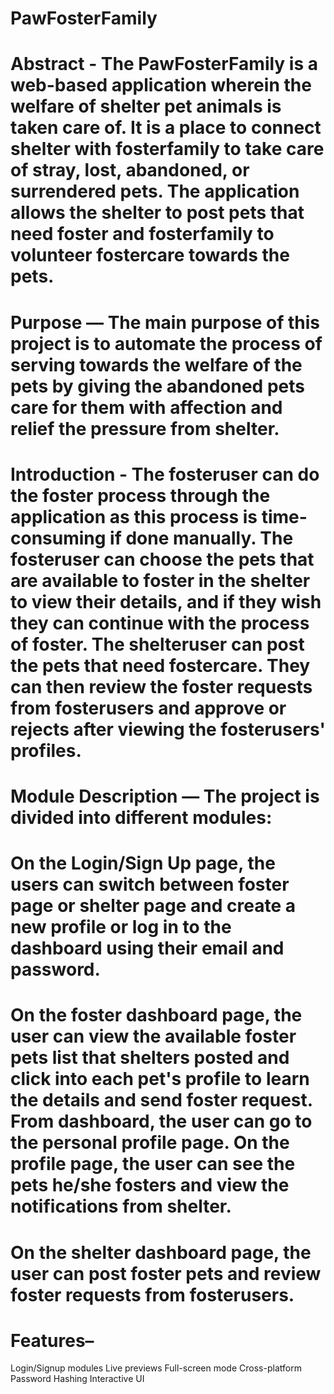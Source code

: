 # PawFosterFamily

# Abstract - The PawFosterFamily is a web-based application wherein the welfare of shelter pet animals is taken care of. It is a place to connect shelter with fosterfamily to take care of stray, lost, abandoned, or surrendered pets. The application allows the shelter to post pets that need foster and fosterfamily to volunteer fostercare towards the pets.

# Purpose — The main purpose of this project is to automate the process of serving towards the welfare of the pets by giving the abandoned pets care for them with affection and relief the pressure from shelter.

# Introduction - The fosteruser can do the foster process through the application as this process is time-consuming if done manually. The fosteruser can choose the pets that are available to foster in the shelter to view their details, and if they wish they can continue with the process of foster. The shelteruser can post the pets that need fostercare. They can then review the foster requests from fosterusers and approve or rejects after viewing the fosterusers' profiles.


# Module Description — The project is divided into different modules:  

# On the Login/Sign Up page, the users can switch between foster page or shelter page and create a new profile or log in to the dashboard using their email and password. 

# On the foster dashboard page, the user can view the available foster pets list that shelters posted and click into each pet's profile to learn the details and send foster request. From dashboard, the user can go to the personal profile page. On the profile page, the user can see the pets he/she fosters and view the notifications from shelter.

# On the shelter dashboard page, the user can post foster pets and review foster requests from fosterusers.

# Features–

Login/Signup modules
Live previews
Full-screen mode
Cross-platform
Password Hashing
Interactive UI
